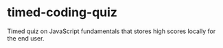 # timed-coding-quiz
Timed quiz on JavaScript fundamentals that stores high scores locally for the end user.
